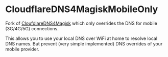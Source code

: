 # CloudflareDNS4MagiskMobileOnly

Fork of [CloufdlareDNS4Magisk](https://github.com/Magisk-Modules-Repo/CloudflareDNS4Magisk) which only overrides the DNS for mobile (3G/4G/5G) connections.

This allows you to use your local DNS over WiFi at home to resolve local DNS names.
But prevent (very simple implemented) DNS overrides of your mobile provider. 
